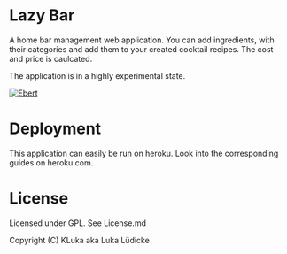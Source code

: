 # Lazy Bar

A home bar management web application.
You can add ingredients, with their categories and add them to your created cocktail recipes.
The cost and price is caulcated.

The application is in a highly experimental state.

[![Ebert](https://ebertapp.io/github/klyonrad/lazybar.svg)](https://ebertapp.io/github/klyonrad/lazybar)

# Deployment

This application can easily be run on heroku. Look into the corresponding guides on heroku.com.

# License

Licensed under GPL. See License.md

Copyright (C) KLuka aka Luka Lüdicke